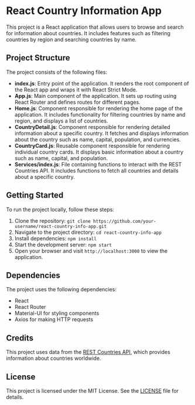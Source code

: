 # React Country Information App

This project is a React application that allows users to browse and search for information about countries. It includes features such as filtering countries by region and searching countries by name.

## Project Structure

The project consists of the following files:

- **index.js**: Entry point of the application. It renders the root component of the React app and wraps it with React Strict Mode.
- **App.js**: Main component of the application. It sets up routing using React Router and defines routes for different pages.
- **Home.js**: Component responsible for rendering the home page of the application. It includes functionality for filtering countries by name and region, and displays a list of countries.
- **CountryDetail.js**: Component responsible for rendering detailed information about a specific country. It fetches and displays information about the country such as name, capital, population, and currencies.
- **CountryCard.js**: Reusable component responsible for rendering individual country cards. It displays basic information about a country such as name, capital, and population.
- **Services/index.js**: File containing functions to interact with the REST Countries API. It includes functions to fetch all countries and details about a specific country.

## Getting Started

To run the project locally, follow these steps:

1. Clone the repository: `git clone https://github.com/your-username/react-country-info-app.git`
2. Navigate to the project directory: `cd react-country-info-app`
3. Install dependencies: `npm install`
4. Start the development server: `npm start`
5. Open your browser and visit `http://localhost:3000` to view the application.

## Dependencies

The project uses the following dependencies:

- React
- React Router
- Material-UI for styling components
- Axios for making HTTP requests

## Credits

This project uses data from the [REST Countries API](https://restcountries.com/), which provides information about countries worldwide.

## License

This project is licensed under the MIT License. See the [LICENSE](LICENSE) file for details.
